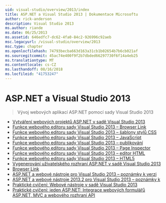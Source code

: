```yaml
---
uid: visual-studio/overview/2013/index
title: ASP.NET a Visual Studio 2013 | Dokumentace Microsoftu
author: rick-anderson
description: Visual Studio 2013
ms.author: riande
ms.date: 06/25/2013
ms.assetid: 646edfc7-dc62-4fa0-84c2-926996c92aeb
msc.legacyurl: /visual-studio/overview/2013
msc.type: chapter
ms.openlocfilehash: 74793becba663d163a31cb1b02654b7b6cb021af
ms.sourcegitcommit: 45ac74e400f9f2b7dbded66297730f6f14a4eb25
ms.translationtype: MT
ms.contentlocale: cs-CZ
ms.lasthandoff: 08/16/2018
ms.locfileid: "41753247"
---
```

<a name="aspnet-and-visual-studio-2013"></a>ASP.NET a Visual Studio 2013
====================
> Vývoj webových aplikací ASP.NET pomocí sady Visual Studio 2013


- [Vytváření webových projektů ASP.NET v sadě Visual Studio 2013](creating-web-projects-in-visual-studio.md)
- [Funkce webového editoru sady Visual Studio 2013 – Browser Link](visual-studio-2013-web-editor-features-browser-link.md)
- [Funkce webového editoru sady Visual Studio 2013 – šablony stylů CSS](visual-studio-2013-web-editor-features-css.md)
- [Funkce webového editoru sady Visual Studio 2013 – JavaScript](visual-studio-2013-web-editor-features-javascript.md)
- [Funkce webového editoru sady Visual Studio 2013 – publikování](visual-studio-2013-web-editor-features-publishing.md)
- [Funkce webového editoru sady Visual Studio 2013 – Page Inspector](visual-studio-2013-web-editor-features-page-inspector.md)
- [Funkce webového editoru sady Visual Studio 2013 – editor HTML](visual-studio-2013-web-editor-features-html-editor.md)
- [Funkce webového editoru sady Visual Studio 2013 – HTML5](visual-studio-2013-web-editor-features-html5.md)
- [Vygenerování uživatelského rozhraní ASP.NET v sadě Visual Studio 2013](aspnet-scaffolding-overview.md)
- [Browser Link](using-browser-link.md)
- [ASP.NET a webové nástroje pro Visual Studio 2013 – poznámky k verzi](release-notes.md)
- [ASP.NET a webové nástroje 2013.2 pro Visual Studio 2013 – poznámky k](aspnet-and-web-tools-20132-preview-for-visual-studio-2013-release-notes.md)
- [Praktické cvičení: Webové nástroje v sadě Visual Studio 2013](visual-studio-2013-web-tools.md)
- [Praktické cvičení: jeden ASP.NET: Integrace webových formulářů ASP.NET, MVC a webového rozhraní API](one-aspnet-integrating-aspnet-web-forms-mvc-and-web-api.md)
